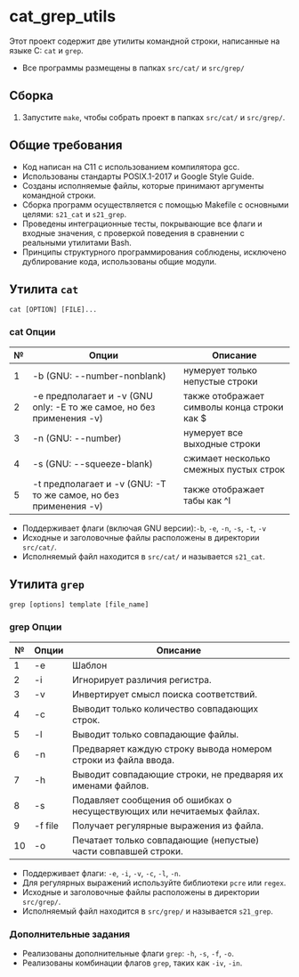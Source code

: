 # cat_grep_utils

Этот проект содержит две утилиты командной строки, написанные на языке C: `cat` и `grep`.

- Все программы размещены в папках `src/cat/` и `src/grep/`

## Сборка

1. Запустите `make`, чтобы собрать проект в папках `src/cat/` и `src/grep/`.

## Общие требования

- Код написан на C11 с использованием компилятора gcc.
- Использованы стандарты POSIX.1-2017 и Google Style Guide.
- Созданы исполняемые файлы, которые принимают аргументы командной строки.
- Сборка программ осуществляется с помощью Makefile с основными целями: `s21_cat` и `s21_grep`.
- Проведены интеграционные тесты, покрывающие все флаги и входные значения, с проверкой поведения в сравнении с реальными утилитами Bash.
- Принципы структурного программирования соблюдены, исключено дублирование кода, использованы общие модули.

## Утилита `cat`

`cat [OPTION] [FILE]...`

### cat Опции

| № | Опции | Описание |
| ------ | ------ | ------ |
| 1 | -b (GNU: --number-nonblank) | нумерует только непустые строки |
| 2 | -e предполагает и -v (GNU only: -E то же самое, но без применения -v) | также отображает символы конца строки как $  |
| 3 | -n (GNU: --number) | нумерует все выходные строки |
| 4 | -s (GNU: --squeeze-blank) | сжимает несколько смежных пустых строк |
| 5 | -t предполагает и -v (GNU: -T то же самое, но без применения -v) | также отображает табы как ^I |

- Поддерживает флаги (включая GNU версии):`-b`, `-e`, `-n`, `-s`, `-t`, `-v`
- Исходные и заголовочные файлы расположены в директории `src/cat/`.
- Исполняемый файл находится в `src/cat/` и называется `s21_cat`.

## Утилита `grep`

`grep [options] template [file_name]`

### grep Опции

| № | Опции | Описание |
| ------ | ------ | ------ |
| 1 | -e | Шаблон |
| 2 | -i | Игнорирует различия регистра.  |
| 3 | -v | Инвертирует смысл поиска соответствий. |
| 4 | -c | Выводит только количество совпадающих строк. |
| 5 | -l | Выводит только совпадающие файлы.  |
| 6 | -n | Предваряет каждую строку вывода номером строки из файла ввода. |
| 7 | -h | Выводит совпадающие строки, не предваряя их именами файлов. |
| 8 | -s | Подавляет сообщения об ошибках о несуществующих или нечитаемых файлах. |
| 9 | -f file | Получает регулярные выражения из файла. |
| 10 | -o | Печатает только совпадающие (непустые) части совпавшей строки. |

- Поддерживает флаги: `-e`, `-i`, `-v`, `-c`, `-l`, `-n`.
- Для регулярных выражений используйте библиотеки `pcre` или `regex`.
- Исходные и заголовочные файлы расположены в директории `src/grep/`.
- Исполняемый файл находится в `src/grep/` и называется `s21_grep`.

### Дополнительные задания

- Реализованы дополнительные флаги `grep`: `-h`, `-s`, `-f`, `-o`.
- Реализованы комбинации флагов `grep`, таких как `-iv`, `-in`.
